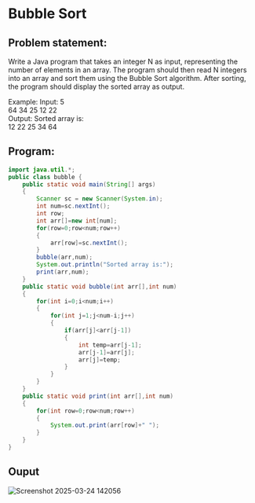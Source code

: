# Bubble Sort
## Problem statement:
Write a Java program that takes an integer N as input, representing the number of elements in an array. The program should then read N integers into an array and sort them using the Bubble Sort algorithm. After sorting, the program should display the sorted array as output.

Example:
Input:
5  
64 34 25 12 22  
Output:
Sorted array is:  
12 22 25 34 64  
## Program:
```java
import java.util.*;
public class bubble {
    public static void main(String[] args)
    {
        Scanner sc = new Scanner(System.in);
        int num=sc.nextInt();
        int row;
        int arr[]=new int[num];
        for(row=0;row<num;row++)
        {
            arr[row]=sc.nextInt();
        }
        bubble(arr,num);
        System.out.println("Sorted array is:");
        print(arr,num);
    }
    public static void bubble(int arr[],int num)
    {
        for(int i=0;i<num;i++)
        {
            for(int j=1;j<num-i;j++)
            {
                if(arr[j]<arr[j-1])
                {
                    int temp=arr[j-1];
                    arr[j-1]=arr[j];
                    arr[j]=temp;
                }
            }
        }
    }
    public static void print(int arr[],int num)
    {
        for(int row=0;row<num;row++)
        {
            System.out.print(arr[row]+" ");
        }
    }
}
```
## Ouput
![Screenshot 2025-03-24 142056](https://github.com/user-attachments/assets/e5d86585-5d4c-448e-96c9-e4f98f0deea0)

